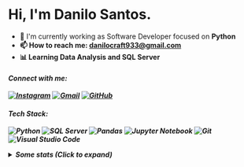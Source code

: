 # Hi, I'm Danilo Santos.

- 🔭 I'm currently working as Software Developer focused on <b>Python<b>
- 📫 How to reach me: danilocraft933@gmail.com
- 📊 Learning Data Analysis and SQL Server

#### <i>Connect with me<i>:
[![Instagram](https://img.shields.io/badge/Instagram-8B5CF6?style=for-the-badge&logoColor=fff&logo=instagram)](https://instagram.com/danilosmoura_)
[![Gmail](https://img.shields.io/badge/Gmail-7C3AED?style=for-the-badge&logo=gmail&logoColor=white)](mailto:danilocraft933@gmail.com)
[![GitHub](https://img.shields.io/badge/GitHub-6D28D9?style=for-the-badge&logoColor=fff&logo=github)](https://github.com/DaniloDMoura)

#### <i>Tech Stack<i>:
![Python](https://img.shields.io/badge/Python-6D28D9?style=for-the-badge&logo=python&logoColor=white)
![SQL Server](https://img.shields.io/badge/SQL%20Server-7C3AED?style=for-the-badge&logo=microsoft-sql-server&logoColor=white)
![Pandas](https://img.shields.io/badge/Pandas-8B5CF6?style=for-the-badge&logo=pandas&logoColor=white)
![Jupyter Notebook](https://img.shields.io/badge/Jupyter-6D28D9?style=for-the-badge&logo=jupyter&logoColor=white)
![Git](https://img.shields.io/badge/Git-7C3AED?style=for-the-badge&logo=git&logoColor=white)
![Visual Studio Code](https://img.shields.io/badge/VS%20Code-8B5CF6?style=for-the-badge&logo=visual-studio-code&logoColor=white)

<details>
  <summary> <b> Some stats </b> <i>(Click to expand)</i> </summary>
  <br>
  
  <a href="https://github.com/anuraghazra/github-readme-stats">
    <img align="center" src="https://github-readme-stats.vercel.app/api?username=DaniloDMoura&show_icons=true&count_private=true&theme=midnight-purple&hide=issues" />
  </a>
  
---
  
  <p>
    <a href="https://github.com/ryo-ma/github-profile-trophy" align="center">
      <img align="center" src="https://github-profile-trophy.vercel.app/?theme=discord&margin-w=8&column=6&username=DaniloDMoura" alt="Trophies" />
    </a>
  </p>
  
--- 

  <img src="https://github-readme-stats.vercel.app/api/top-langs/?username=DaniloDMoura&layout=compact&langs_count=999&theme=midnight-purple" alt="Langs" />
</p>
<hr>
</details>
